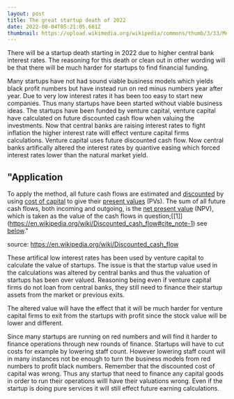 ```yaml
---
layout: post
title: The great startup death of 2022
date: 2022-08-04T05:21:05.681Z
thumbnail: https://upload.wikimedia.org/wikipedia/commons/thumb/3/33/Money_555.jpg/1200px-Money_555.jpg
---
```

There will be a startup death starting in 2022 due to higher central bank interest rates. The reasoning for this death or clean out in other wording will be that there will be much harder for startups to find financial funding. 

Many startups have not had sound viable business models which yields black profit numbers but have instead run on red minus numbers year after year. Due to very low interest rates it has been too easy to start new companies. Thus many startups have been started without viable business ideas. The startups have been funded by venture capital, venture capital have calculated on future discounted cash flow when valuing the investments. Now that central banks are raising interest rates to fight inflation the higher interest rate willl effect venture capital firms calculations. Venture capital uses future discounted cash flow. Now central banks artifically altered the interest rates by quantive easing which forced interest rates lower than the natural market yield. 

## "Application

To apply the method, all future cash flows are estimated and [discounted](https://en.wikipedia.org/wiki/Discounting "Discounting") by using [cost of capital](https://en.wikipedia.org/wiki/Cost_of_capital "Cost of capital") to give their [present values](https://en.wikipedia.org/wiki/Present_value "Present value") (PVs). The sum of all future cash flows, both incoming and outgoing, is the [net present value](https://en.wikipedia.org/wiki/Net_present_value "Net present value") (NPV), which is taken as the value of the cash flows in question;[\[1]](https://en.wikipedia.org/wiki/Discounted_cash_flow#cite_note-1) see [below](https://en.wikipedia.org/wiki/Discounted_cash_flow#Methods_of_appraisal_of_a_company_or_project)." 

source: https://en.wikipedia.org/wiki/Discounted_cash_flow

These artifical low interest rates has been used by venture capital to calculate the value of startups. The issue is that the startup value used in the calculations was altered by central banks and thus the valuation of startups has been over valued. Reasoning being even if venture capital firms do not loan from central banks, they still need to finance their startup assets from the market or previous exits.

The altered value will have the effect that it will be much harder for venture capital firms to exit from the startups with profit since the stock value will be lower and different.

Since many startups are running on red numbers and will find it harder to finance operations through new rounds of finance. Startups will have to cut costs for example by lowering staff count. However lowering staff count will in many instances not be enough to turn the business models from red numbers to profit black numbers. Remember that the discounted cost of capital was wrong. Thus any startup that need to finance any capital goods in order to run their operations willl have their valuations wrong. Even if the startup is doing pure services it will still effect future earning calculations.